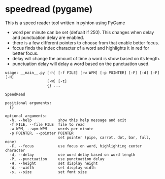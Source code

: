 # speedread (pygame)

This is a speed reader tool written in pyhton using PyGame

- word per minute can be set (defualt if 250). This changes when delay and punctuation delay are enabled.
- there is a few different pointers to choose from that enable better focus.
- focus finds the index character of a word and highlights it in red for better focus.
- delay will change the amount of time a word is show based on its length.
- punctuation delay will delay a word based on the punctuation used.

```
usage: __main__.py [-h] [-f FILE] [-w WPM] [-p POINTER] [-F] [-d] [-P] [-H]
                   [-W] [-t]
                   {} ...

SpeedRead

positional arguments:
  {}

optional arguments:
  -h, --help            show this help message and exit
  -f FILE, --file FILE  file to read
  -w WPM, --wpm WPM     words per minute
  -p POINTER, --pointer POINTER
                        set pointer (pipe, carrot, dot, bar, full, none)
  -F, --focus           use focus on word, highlighting center character
  -d, --delay           use word delay based on word length
  -P, --punctuation     use punctuation delay
  -H, --height          set display height
  -W, --width           set display width
  -s, --size            set font size

```
